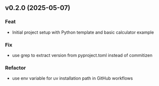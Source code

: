 ## v0.2.0 (2025-05-07)

### Feat

- Initial project setup with Python template and basic calculator example

### Fix

- use grep to extract version from pyproject.toml instead of commitizen

### Refactor

- use env variable for uv installation path in GitHub workflows
